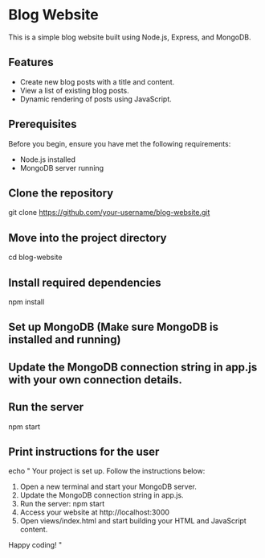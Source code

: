 # Blog Website

This is a simple blog website built using Node.js, Express, and MongoDB.

## Features

- Create new blog posts with a title and content.
- View a list of existing blog posts.
- Dynamic rendering of posts using JavaScript.

## Prerequisites

Before you begin, ensure you have met the following requirements:

- Node.js installed
- MongoDB server running

## Clone the repository
git clone https://github.com/your-username/blog-website.git

## Move into the project directory
cd blog-website

## Install required dependencies
npm install

## Set up MongoDB (Make sure MongoDB is installed and running)
## Update the MongoDB connection string in app.js with your own connection details.

## Run the server
npm start

## Print instructions for the user
echo "
Your project is set up. Follow the instructions below:

1. Open a new terminal and start your MongoDB server.
2. Update the MongoDB connection string in app.js.
3. Run the server: npm start
4. Access your website at http://localhost:3000
5. Open views/index.html and start building your HTML and JavaScript content.

Happy coding!
"
